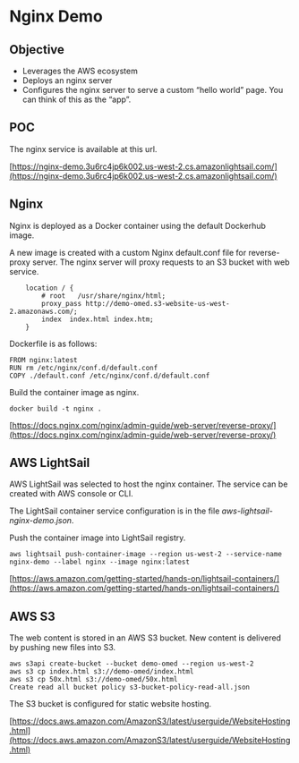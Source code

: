 # Nginx Demo

## Objective

* Leverages the AWS ecosystem
* Deploys an nginx server
* Configures the nginx server to serve a custom “hello world” page. You can think of this as the “app”.

## POC

The nginx service is available at this url.

[https://nginx-demo.3u6rc4jp6k002.us-west-2.cs.amazonlightsail.com/](https://nginx-demo.3u6rc4jp6k002.us-west-2.cs.amazonlightsail.com/)

## Nginx

Nginx is deployed as a Docker container using the default Dockerhub image.

A new image is created with a custom Nginx default.conf file for reverse-proxy server. The nginx server will proxy requests to an S3 bucket with web service.

```
    location / {
        # root   /usr/share/nginx/html;
        proxy_pass http://demo-omed.s3-website-us-west-2.amazonaws.com/;
        index  index.html index.htm;
    }
```

Dockerfile is as follows:

```
FROM nginx:latest
RUN rm /etc/nginx/conf.d/default.conf
COPY ./default.conf /etc/nginx/conf.d/default.conf
```

Build the container image as nginx.

```
docker build -t nginx .
```

[https://docs.nginx.com/nginx/admin-guide/web-server/reverse-proxy/](https://docs.nginx.com/nginx/admin-guide/web-server/reverse-proxy/)

## AWS LightSail

AWS LightSail was selected to host the nginx container.  The service can be created with AWS console or CLI.

The LightSail container service configuration is in the file _aws-lightsail-nginx-demo.json_.

Push the container image into LightSail registry.

```
aws lightsail push-container-image --region us-west-2 --service-name nginx-demo --label nginx --image nginx:latest
```

[https://aws.amazon.com/getting-started/hands-on/lightsail-containers/](https://aws.amazon.com/getting-started/hands-on/lightsail-containers/)

## AWS S3

The web content is stored in an AWS S3 bucket. New content is delivered by pushing new files into S3.

```
aws s3api create-bucket --bucket demo-omed --region us-west-2
aws s3 cp index.html s3://demo-omed/index.html
aws s3 cp 50x.html s3://demo-omed/50x.html
Create read all bucket policy s3-bucket-policy-read-all.json
```

The S3 bucket is configured for static website hosting.

[https://docs.aws.amazon.com/AmazonS3/latest/userguide/WebsiteHosting.html](https://docs.aws.amazon.com/AmazonS3/latest/userguide/WebsiteHosting.html)
